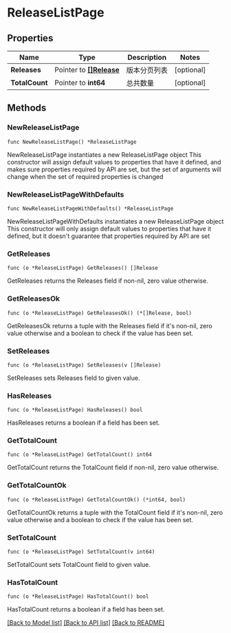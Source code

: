# ReleaseListPage

## Properties

Name | Type | Description | Notes
------------ | ------------- | ------------- | -------------
**Releases** | Pointer to [**[]Release**](Release.md) | 版本分页列表 | [optional] 
**TotalCount** | Pointer to **int64** | 总共数量 | [optional] 

## Methods

### NewReleaseListPage

`func NewReleaseListPage() *ReleaseListPage`

NewReleaseListPage instantiates a new ReleaseListPage object
This constructor will assign default values to properties that have it defined,
and makes sure properties required by API are set, but the set of arguments
will change when the set of required properties is changed

### NewReleaseListPageWithDefaults

`func NewReleaseListPageWithDefaults() *ReleaseListPage`

NewReleaseListPageWithDefaults instantiates a new ReleaseListPage object
This constructor will only assign default values to properties that have it defined,
but it doesn't guarantee that properties required by API are set

### GetReleases

`func (o *ReleaseListPage) GetReleases() []Release`

GetReleases returns the Releases field if non-nil, zero value otherwise.

### GetReleasesOk

`func (o *ReleaseListPage) GetReleasesOk() (*[]Release, bool)`

GetReleasesOk returns a tuple with the Releases field if it's non-nil, zero value otherwise
and a boolean to check if the value has been set.

### SetReleases

`func (o *ReleaseListPage) SetReleases(v []Release)`

SetReleases sets Releases field to given value.

### HasReleases

`func (o *ReleaseListPage) HasReleases() bool`

HasReleases returns a boolean if a field has been set.

### GetTotalCount

`func (o *ReleaseListPage) GetTotalCount() int64`

GetTotalCount returns the TotalCount field if non-nil, zero value otherwise.

### GetTotalCountOk

`func (o *ReleaseListPage) GetTotalCountOk() (*int64, bool)`

GetTotalCountOk returns a tuple with the TotalCount field if it's non-nil, zero value otherwise
and a boolean to check if the value has been set.

### SetTotalCount

`func (o *ReleaseListPage) SetTotalCount(v int64)`

SetTotalCount sets TotalCount field to given value.

### HasTotalCount

`func (o *ReleaseListPage) HasTotalCount() bool`

HasTotalCount returns a boolean if a field has been set.


[[Back to Model list]](../README.md#documentation-for-models) [[Back to API list]](../README.md#documentation-for-api-endpoints) [[Back to README]](../README.md)


